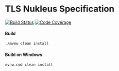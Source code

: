 # TLS Nukleus Specification

[![Build Status][build-status-image]][build-status]
[![Code Coverage][code-coverage-image]][code-coverage]

#### Build
```bash
./mvnw clean install
```
#### Build on Windows
```bash
mvnw.cmd clean install
```

[build-status-image]: https://travis-ci.com/reaktivity/nukleus-tls.spec.svg?branch=develop
[build-status]: https://travis-ci.com/reaktivity/nukleus-tls.spec
[code-coverage-image]: https://codecov.io/gh/reaktivity/nukleus-tls.spec/branch/develop/graph/badge.svg
[code-coverage]: https://codecov.io/gh/reaktivity/nukleus-tls.spec
